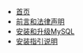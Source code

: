 <!-- docs/_sidebar.md -->
* [首页](/)
* [前言和法律声明](docs/前言和法律声明.md)
* [安装和升级MySQL](docs/ch2/2_安装和升级MySQL.md)
* [安装指引说明](docs/ch2/2.1_安装指引说明.md)

